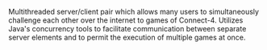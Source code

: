 Multithreaded server/client pair which allows many users to simultaneously challenge each other over the internet to games of Connect-4. Utilizes Java's concurrency tools to facilitate communication between separate server elements and to permit the execution of multiple games at once.

